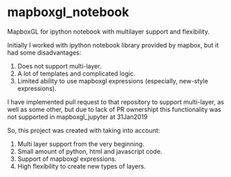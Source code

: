 # mapboxgl_notebook

MapboxGL for ipython notebook with multilayer support and flexibility.

Initially I worked with ipython notebook library provided by mapbox, but it had some disadvantages:
1. Does not support multi-layer.
2. A lot of templates and complicated logic.
3. Limited ability to use mapboxgl expressions (especially, new-style expressions).

I have implemented pull request to that repository to support multi-layer, as well as some other,
but due to lack of PR ownershipt this functionality was not supported in mapboxgl_jupyter at 31Jan2019

So, this project was created with taking into account:
1. Multi layer support from the very beginning.
2. Small amount of python, html and javascript code.
3. Support of mapboxgl expressions.
4. High flexibility to create new types of layers.
